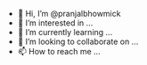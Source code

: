 - 👋 Hi, I’m @pranjalbhowmick
- 👀 I’m interested in ...
- 🌱 I’m currently learning ...
- 💞️ I’m looking to collaborate on ...
- 📫 How to reach me ...

<!---
pranjalbhowmick/pranjalbhowmick is a ✨ special ✨ repository because its `README.md` (this file) appears on your GitHub profile.
You can click the Preview link to take a look at your changes.
--->
